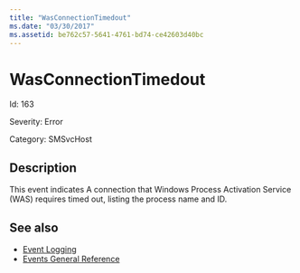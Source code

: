 ```yaml
---
title: "WasConnectionTimedout"
ms.date: "03/30/2017"
ms.assetid: be762c57-5641-4761-bd74-ce42603d40bc
---
```

# WasConnectionTimedout
Id: 163  
  
 Severity: Error  
  
 Category: SMSvcHost  
  
## Description  
 This event indicates A connection that Windows Process Activation Service (WAS) requires timed out, listing the process name and ID.  
  
## See also

- [Event Logging](index.md)
- [Events General Reference](events-general-reference.md)
